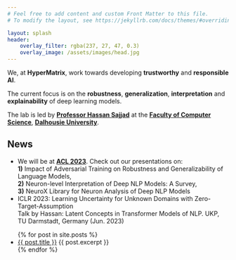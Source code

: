 ```yaml
---
# Feel free to add content and custom Front Matter to this file.
# To modify the layout, see https://jekyllrb.com/docs/themes/#overriding-theme-defaults

layout: splash
header:
    overlay_filter: rgba(237, 27, 47, 0.3)
    overlay_image: /assets/images/head.jpg
---
```


<link rel="stylesheet" href="./assets/style.css">

We, at **HyperMatrix**, work towards developing **trustworthy** and **responsible AI**. 

The current focus is on the **robustness**, **generalization**, **interpretation** and **explainability** of deep learning models. 

The lab is led by **[Professor Hassan Sajjad](https://hsajjad.github.io/)** at the **[Faculty of Computer Science](https://cs.dal.ca)**, **[Dalhousie University](https://dal.ca)**.


## News 

* We will be at **[ACL 2023](https://2023.aclweb.org/)**. Check out our presentations on:  
  **1)** Impact of Adversarial Training on Robustness and Generalizability of Language Models, <br>
  **2)** Neuron-level Interpretation of Deep NLP Models: A Survey, <br>
  **3)** NeuroX Library for Neuron Analysis of Deep NLP Models<br>
* ICLR 2023: Learning Uncertainty for Unknown Domains with Zero-Target-Assumption <br> Talk by Hassan: Latent Concepts in Transformer Models of NLP. UKP, TU Darmstadt, Germany (Jun. 2023)

<ul>
    {% for post in site.posts %}
        <li class="home_news_item">
        <a href="{{ post.url }}" class="home_news_title">{{ post.title }}</a>
        {{ post.excerpt }}
        </li>
    {% endfor %}
</ul>
